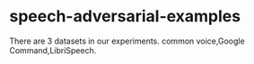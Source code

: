 # speech-adversarial-examples
There are 3 datasets in our experiments.
common voice,Google Command,LibriSpeech.
